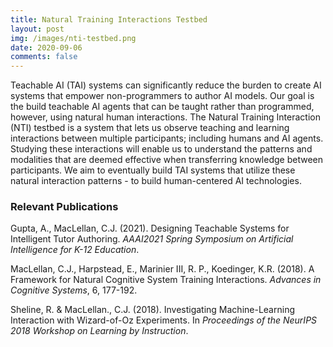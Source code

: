```yaml
---
title: Natural Training Interactions Testbed
layout: post
img: /images/nti-testbed.png
date: 2020-09-06
comments: false
---
```


Teachable AI (TAI) systems can significantly reduce the burden to create AI systems that empower non-programmers to author AI models. Our goal is the build teachable AI agents that can be taught rather than programmed, however, using natural human interactions. The Natural Training Interaction (NTI) testbed is a system that lets us observe teaching and learning interactions between multiple participants; including humans and AI agents. Studying these interactions will enable us to understand the patterns and modalities that are deemed effective when transferring knowledge between participants. We aim to eventually build TAI systems that utilize these natural interaction patterns - to build human-centered AI technologies.

### Relevant Publications

Gupta, A., MacLellan, C.J. (2021). Designing Teachable Systems for
Intelligent Tutor Authoring. _AAAI2021 Spring Symposium on Artificial
Intelligence for K-12 Education_. [<i class="far fa-file-pdf"></i>][gupta-aaai-2021]
[<i class="fab fa-youtube"></i>][gupta-aaai-2021-talk]

MacLellan, C.J., Harpstead, E., Marinier III, R. P., Koedinger, K.R. (2018). A
Framework for Natural Cognitive System Training Interactions. _Advances in
Cognitive Systems_, 6, 177-192. [<i class="far fa-file-pdf"></i>][1]

Sheline, R. & MacLellan., C.J. (2018). Investigating Machine-Learning
Interaction with Wizard-of-Oz Experiments. In _Proceedings of the NeurIPS 2018
Workshop on Learning by Instruction_.[<i class="far fa-file-pdf"></i>][2]

[gupta-aaai-2021-talk]: https://www.youtube.com/watch?v=UV7r9yvz5I0&list=PLCs_ylKds0dNXo8kd8eHRDZK2KbCBcL27&index=12
[gupta-aaai-2021]: files/Designing-Teachable-Systems-for-Intelligent-Tutor-Authoring.pdf
[1]: https://chrismaclellan.com/media/publications/maclellan-2018.pdf
[2]: https://chrismaclellan.com/media/publications/Sheline-2018.pdf

